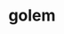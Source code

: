 ---
id: 76
title: golem
types: [rock,ground]
image: https://raw.githubusercontent.com/PokeAPI/sprites/master/sprites/pokemon/76.png
---